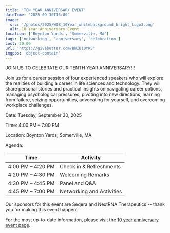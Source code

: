 ```yaml
---
title: 'TEN YEAR ANNIVERSARY EVENT'
dateTime: '2025-09-30T16:00'
image:
  src: '/photos/2025/WIB_10Year_whitebackground_bright_Logo3.png'
  alt: 10 Year Anniversary Event
location: ['Boynton Yards', 'Somerville, MA']
tags: ['networking', 'anniversary', 'celebration']
cost: 20.00
url: 'https://givebutter.com/BWIB10YRS'
imgpos: 'object-contain'
---
```


JOIN US TO CELEBRATE OUR TENTH YEAR ANNIVERSARY!!!

Join us for a career session of four experienced speakers who will explore the realities of building a career in life sciences and technology. They will share personal stories and practical insights on navigating career options, managing psychological pressures, pivoting into new directions, learning from failure, seizing opportunities, advocating for yourself, and overcoming workplace challenges.

Date: Tuesday, September 30, 2025

Time: 4:00 PM – 7:00 PM

Location: Boynton Yards, Somerville, MA

Agenda:

| Time              | Activity                  |
| ----------------- | ------------------------- |
| 4:00 PM – 4:20 PM | Check in & Refreshments   |
| 4:20 PM – 4:30 PM | Welcoming Remarks         |
| 4:30 PM – 4:45 PM | Panel and Q&A             |
| 4:45 PM – 7:00 PM | Networking and Activities |

Our sponsors for this event are Seqera and NextRNA Therapeutics -- thank you for making this event happen!

For the most up-to-date information, please visit the [10 year anniversary event page](tenyearanniversary).
